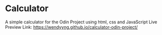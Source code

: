 # Calculator
A simple calculator for the Odin Project using html, css and JavaScript
Live Preview Link: https://wendyyng.github.io/calculator-odin-project/
